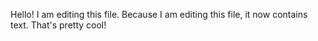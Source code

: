 Hello! I am editing this file. Because I am editing this file, it now contains text. That's pretty cool!
